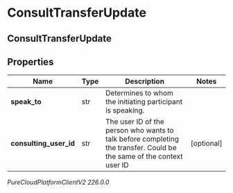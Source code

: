 # ConsultTransferUpdate

## ConsultTransferUpdate

## Properties

|Name | Type | Description | Notes|
|------------ | ------------- | ------------- | -------------|
| **speak_to** | str | Determines to whom the initiating participant is speaking. | |
| **consulting_user_id** | str | The user ID of the person who wants to talk before completing the transfer. Could be the same of the context user ID | [optional] |



_PureCloudPlatformClientV2 226.0.0_
